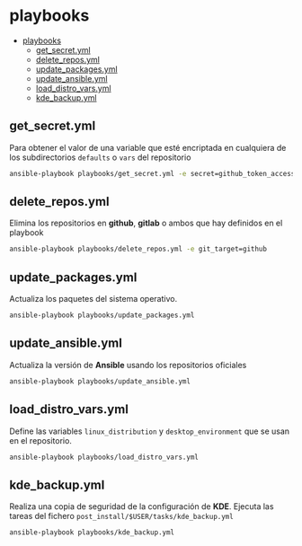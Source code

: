 # playbooks

- [playbooks](#playbooks)
  - [get_secret.yml](#get_secretyml)
  - [delete_repos.yml](#delete_reposyml)
  - [update_packages.yml](#update_packagesyml)
  - [update_ansible.yml](#update_ansibleyml)
  - [load_distro_vars.yml](#load_distro_varsyml)
  - [kde_backup.yml](#kde_backupyml)

## get_secret.yml

Para obtener el valor de una variable que esté encriptada en cualquiera de los subdirectorios `defaults` o `vars` del repositorio

```bash
ansible-playbook playbooks/get_secret.yml -e secret=github_token_access --ask-vault-pass
```

## delete_repos.yml

Elimina los repositorios en **github**, **gitlab** o ambos que hay definidos en el playbook

```bash
ansible-playbook playbooks/delete_repos.yml -e git_target=github
```

## update_packages.yml

Actualiza los paquetes del sistema operativo.

```bash
ansible-playbook playbooks/update_packages.yml
```

## update_ansible.yml

Actualiza la versión de **Ansible** usando los repositorios oficiales

```bash
ansible-playbook playbooks/update_ansible.yml
```

## load_distro_vars.yml

Define las variables `linux_distribution` y `desktop_environment` que se usan en el repositorio.

```bash
ansible-playbook playbooks/load_distro_vars.yml
```

## kde_backup.yml

Realiza una copia de seguridad de la configuración de **KDE**. Ejecuta las tareas del fichero `post_install/$USER/tasks/kde_backup.yml`

```bash
ansible-playbook playbooks/kde_backup.yml
```

